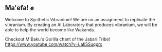 ## Ma'efa! ✊
Welcome to Synthetic Vibranium! We are on an assignment to replicate the vibranium. By creating an AI Laboratory that produces vibranium, we will be able to help the world become like Wakanda.

Checkout M'Baku's Gorilla chant of the Jabari Tribe!
https://www.youtube.com/watch?v=LaIiSSuqprc

<!--

**Here are some ideas to get you started:**

🙋‍♀️ A short introduction - what is your organization all about?
🌈 Contribution guidelines - how can the community get involved?
👩‍💻 Useful resources - where can the community find your docs? Is there anything else the community should know?
🍿 Fun facts - what does your team eat for breakfast?
🧙 Remember, you can do mighty things with the power of [Markdown](https://docs.github.com/github/writing-on-github/getting-started-with-writing-and-formatting-on-github/basic-writing-and-formatting-syntax)
-->
